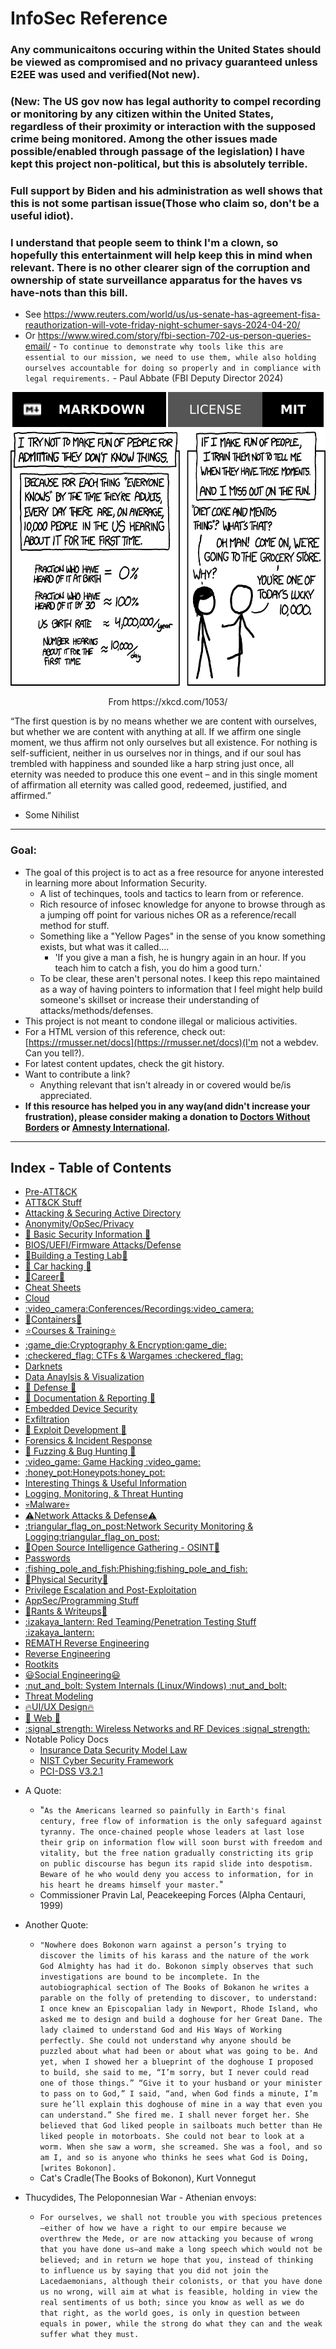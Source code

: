 # InfoSec Reference
### Any communicaitons occuring within the United States should be viewed as compromised and no privacy guaranteed unless E2EE was used and verified(Not new). 
### (New: The US gov now has legal authority to compel recording or monitoring by any citizen within the United States, regardless of their proximity or interaction with the supposed crime being monitored. Among the other issues made possible/enabled through passage of the legislation) I have kept this project non-political, but this is absolutely terrible. 
### Full support by Biden and his administration as well shows that this is not some partisan issue(Those who claim so, don't be a useful idiot). 
### I understand that people seem to think I'm a clown, so hopefully this entertainment will help keep this in mind when relevant. There is no other clearer sign of the corruption and ownership of state surveillance apparatus for the haves vs have-nots than this bill.
- See https://www.reuters.com/world/us/us-senate-has-agreement-fisa-reauthorization-will-vote-friday-night-schumer-says-2024-04-20/
- Or https://www.wired.com/story/fbi-section-702-us-person-queries-email/ - `To continue to demonstrate why tools like this are essential to our mission, we need to use them, while also holding ourselves accountable for doing so properly and in compliance with legal requirements.` - Paul Abbate (FBI Deputy Director 2024)

<div align="center">
<img src="images/Markdown-000000.svg">
<img src="./images/v1.svg">
</div>
<div align = "center">
	<img src="images/10k-xkcd.png" width="600" height="411"><p>From https://xkcd.com/1053/</p>
</div>

“The first question is by no means whether we are content with ourselves, but whether we are content with anything at all. If we affirm one single moment, we thus affirm not only ourselves but all existence. For nothing is self-sufficient, neither in us ourselves nor in things, and if our soul has trembled with happiness and sounded like a harp string just once, all eternity was needed to produce this one event – and in this single moment of affirmation all eternity was called good, redeemed, justified, and affirmed.” 
- Some Nihilist

----------------------------------------------------------------------
### Goal:
- The goal of this project is to act as a free resource for anyone interested in learning more about Information Security.
	-	A list of techinques, tools and tactics to learn from or reference.
	- Rich resource of infosec knowledge for anyone to browse through as a jumping off point for various niches OR as a reference/recall method for stuff. 
	- Something like a "Yellow Pages" in the sense of you know something exists, but what was it called....
  		* 'If you give a man a fish, he is hungry again in an hour. If you teach him to catch a fish, you do him a good turn.'
	- To be clear, these aren't personal notes. I keep this repo maintained as a way of having pointers to information that I feel might help build someone's skillset or increase their understanding of attacks/methods/defenses.
- This project is not meant to condone illegal or malicious activities.
- For a HTML version of this reference, check out: [https://rmusser.net/docs](https://rmusser.net/docs)(I'm not a webdev. Can you tell?).
- For latest content updates, check the git history.
- Want to contribute a link? 
	* Anything relevant that isn't already in or covered would be/is appreciated.
- **If this resource has helped you in any way(and didn't increase your frustration), please consider making a donation to [Doctors Without Borders](https://donate.doctorswithoutborders.org/onetime.cfm) or [Amnesty International](https://www.amnesty.org/en/donate/).**


----------------------------------------------------------------------
## Index - Table of Contents
* [Pre-ATT&CK](https://github.com/rmusser01/Infosec_Reference/tree/master/Draft/ATT%26CK-Stuff/Pre-ATT%26CK)
* [ATT&CK Stuff](https://github.com/rmusser01/Infosec_Reference/tree/master/Draft/ATT%26CK-Stuff/ATT%26CK)
* [Attacking & Securing Active Directory](https://github.com/rmusser01/Infosec_Reference/blob/master/Draft/Active_Directory.md)
* [Anonymity/OpSec/Privacy](https://github.com/rmusser01/Infosec_Reference/blob/master/Draft/AnonOpSecPrivacy.md)
* [:beginner: Basic Security Information :beginner:](https://github.com/rmusser01/Infosec_Reference/blob/master/Draft/Basic.md)
* [BIOS/UEFI/Firmware Attacks/Defense](https://github.com/rmusser01/Infosec_Reference/blob/master/Draft/bios_uefi.md)
* [:hammer:Building a Testing Lab:hammer:](https://github.com/rmusser01/Infosec_Reference/blob/master/Draft/Building_A_Lab.md)
* [:car: Car hacking :car:](https://github.com/rmusser01/Infosec_Reference/blob/master/Draft/Cars.md)
* [:money_with_wings:Career:money_with_wings:](https://github.com/rmusser01/Infosec_Reference/blob/master/Draft/Career.md)
* [Cheat Sheets](https://github.com/rmusser01/Infosec_Reference/blob/master/Draft/Cheats.md)
* [Cloud](https://github.com/rmusser01/Infosec_Reference/blob/master/Draft/Cloud.md)
* [:video\_camera:Conferences/Recordings:video\_camera:](https://github.com/rmusser01/Infosec_Reference/blob/master/Draft/Conferences.md)
* [:bento:Containers:bento:](https://github.com/rmusser01/Infosec_Reference/blob/master/Draft/Containers.md)
* [:star:Courses & Training:star:](https://github.com/rmusser01/Infosec_Reference/blob/master/Draft/Courses_Training.md)
* [:game\_die:Cryptography & Encryption:game\_die:](https://github.com/rmusser01/Infosec_Reference/blob/master/Draft/CandE.md)
* [:checkered\_flag: CTFs & Wargames :checkered\_flag:](https://github.com/rmusser01/Infosec_Reference/blob/master/Draft/CTFs_Wargames.md)
* [Darknets](https://github.com/rmusser01/Infosec_Reference/blob/master/Draft/Darknets.md)
* [Data Anaylsis & Visualization](https://github.com/rmusser01/Infosec_Reference/blob/master/Draft/DataVis.md)
* [:sunrise: Defense :sunrise:](https://github.com/rmusser01/Infosec_Reference/blob/master/Draft/Defense.md)
* [:newspaper: Documentation & Reporting :newspaper:](https://github.com/rmusser01/Infosec_Reference/blob/master/Draft/Docs_and_Reports.md)
* [Embedded Device Security](https://github.com/rmusser01/Infosec_Reference/blob/master/Draft/Embedded.md)
* [Exfiltration](https://github.com/rmusser01/Infosec_Reference/blob/master/Draft/Exfiltration.md)
* [:rainbow: Exploit Development :rainbow:](https://github.com/rmusser01/Infosec_Reference/blob/master/Draft/Exploit_Dev.md)
* [Forensics & Incident Response](https://github.com/rmusser01/Infosec_Reference/blob/master/Draft/DFIR.md)
* [:bug: Fuzzing & Bug Hunting :bug:](https://github.com/rmusser01/Infosec_Reference/blob/master/Draft/Fuzzing.md)
* [:video\_game: Game Hacking :video\_game:](https://github.com/rmusser01/Infosec_Reference/blob/master/Draft/Games.md)
* [:honey\_pot:Honeypots:honey\_pot:](https://github.com/rmusser01/Infosec_Reference/blob/master/Draft/honeypot.md)
* [Interesting Things & Useful Information](https://github.com/rmusser01/Infosec_Reference/blob/master/Draft/Interesting_Things.md)
* [Logging, Monitoring, & Threat Hunting](https://github.com/rmusser01/Infosec_Reference/blob/master/Draft/L-SM-TH.md)
* [:skull:Malware:skull:](https://github.com/rmusser01/Infosec_Reference/blob/master/Draft/Malware.md)
* [:warning:Network Attacks & Defense:warning:](https://github.com/rmusser01/Infosec_Reference/blob/master/Draft/Network_Attacks.md)
* [:triangular\_flag\_on\_post:Network Security Monitoring & Logging:triangular\_flag\_on\_post:](https://github.com/rmusser01/Infosec_Reference/blob/master/Draft/L-SM-TH.md)
* [:telescope:Open Source Intelligence Gathering - OSINT:telescope:](https://github.com/rmusser01/Infosec_Reference/blob/master/Draft/Osint.md)
* [Passwords](https://github.com/rmusser01/Infosec_Reference/blob/master/Draft/Passwords.md)
* [:fishing\_pole\_and\_fish:Phishing:fishing\_pole\_and\_fish:](https://github.com/rmusser01/Infosec_Reference/blob/master/Draft/Phishing.md)
* [:door:Physical Security:door:](https://github.com/rmusser01/Infosec_Reference/blob/master/Draft/Physical_Security.md)
* [Privilege Escalation and Post-Exploitation](https://github.com/rmusser01/Infosec_Reference/blob/master/Draft/PrivescPostEx.md)
* [AppSec/Programming Stuff](https://github.com/rmusser01/Infosec_Reference/blob/master/Draft/Programming_Language_Security.md)
* [:lemon:Rants & Writeups:lemon:](https://github.com/rmusser01/Infosec_Reference/tree/master/Draft/Rants%26Writeups)
* [:izakaya\_lantern: Red Teaming/Penetration Testing Stuff :izakaya\_lantern:](https://github.com/rmusser01/Infosec_Reference/blob/master/Draft/RT.md)
* [REMATH Reverse Engineering](https://github.com/rmusser01/Infosec_Reference/blob/master/Draft/Reverse%20Engineering%20-%20REMath%20Literature.md)
* [Reverse Engineering](https://github.com/rmusser01/Infosec_Reference/blob/master/Draft/RE.md)
* [Rootkits](https://github.com/rmusser01/Infosec_Reference/blob/master/Draft/Rootkits.md)
* [:smiley:Social Engineering:smiley:](https://github.com/rmusser01/Infosec_Reference/blob/master/Draft/SE.md)
* [:nut\_and\_bolt: System Internals \(Linux/Windows\) :nut\_and\_bolt:](https://github.com/rmusser01/Infosec_Reference/blob/master/Draft/sysinternals.md)
* [Threat Modeling](https://github.com/rmusser01/Infosec_Reference/blob/master/Draft/threatmodel.md)
* [:fire:UI/UX Design:fire:](https://github.com/rmusser01/Infosec_Reference/blob/master/Draft/UX.md)
* [:sunflower: Web :sunflower:](https://github.com/rmusser01/Infosec_Reference/blob/master/Draft/Web.md)
* [:signal\_strength: Wireless Networks and RF Devices :signal\_strength:](https://github.com/rmusser01/Infosec_Reference/blob/master/Draft/Wireless.md)
* Notable Policy Docs
  * [Insurance Data Security Model Law](http://www.naic.org/documents/committees_ex_cybersecurity_tf_exposure_mod_draft_clean.pdf) 
  * [NIST Cyber Security Framework](https://www.nist.gov/cyberframework)
  * [PCI-DSS V3.2.1](https://www.pcisecuritystandards.org/documents/PCI_DSS_v3-2-1.pdf)
 
- A Quote:
	* "`As the Americans learned so painfully in Earth's final century, free flow of information is the only safeguard against tyranny. The once-chained people whose leaders at last lose their grip on information flow will soon burst with freedom and vitality, but the free nation gradually constricting its grip on public discourse has begun its rapid slide into despotism. Beware of he who would deny you access to information, for in his heart he dreams himself your master.`"
	- Commissioner Pravin Lal, Peacekeeping Forces (Alpha Centauri, 1999)

- Another Quote:
	* `"Nowhere does Bokonon warn against a person’s trying to discover the limits of his karass and the nature of the work God Almighty has had it do. Bokonon simply observes that such investigations are bound to be incomplete. In the autobiographical section of The Books of Bokanon he writes a parable on the folly of pretending to discover, to understand: I once knew an Episcopalian lady in Newport, Rhode Island, who asked me to design and build a doghouse for her Great Dane. The lady claimed to understand God and His Ways of Working perfectly. She could not understand why anyone should be puzzled about what had been or about what was going to be. And yet, when I showed her a blueprint of the doghouse I proposed to build, she said to me, “I’m sorry, but I never could read one of those things.” “Give it to your husband or your minister to pass on to God,” I said, “and, when God finds a minute, I’m sure he’ll explain this doghouse of mine in a way that even you can understand.” She fired me. I shall never forget her. She believed that God liked people in sailboats much better than He liked people in motorboats. She could not bear to look at a worm. When she saw a worm, she screamed. She was a fool, and so am I, and so is anyone who thinks he sees what God is Doing, [writes Bokonon].`
	- Cat's Cradle(The Books of Bokonon), Kurt Vonnegut
	
- Thucydides, The Peloponnesian War - Athenian envoys:
	* `For ourselves, we shall not trouble you with specious pretences—either of how we have a right to our empire because we overthrew the Mede, or are now attacking you because of wrong that you have done us—and make a long speech which would not be believed; and in return we hope that you, instead of thinking to influence us by saying that you did not join the Lacedaemonians, although their colonists, or that you have done us no wrong, will aim at what is feasible, holding in view the real sentiments of us both; since you know as well as we do that right, as the world goes, is only in question between equals in power, while the strong do what they can and the weak suffer what they must.`
